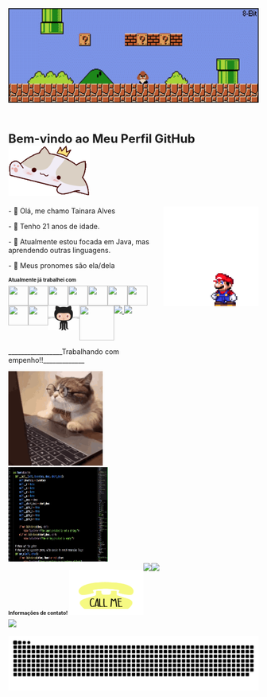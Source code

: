 <div style="font-size: 100px;">
  <img loading="lazy" height="190em" src="https://raw.githubusercontent.com/TainaraAlvesSilva/Gif/main/mario.gif" width="100%" height="80%" alt="pac_man" />
</div>

<h1 style="font-size: 24px;">
  Bem-vindo ao Meu Perfil GitHub 
  <img loading="lazy" height="100em" src="https://raw.githubusercontent.com/TainaraAlvesSilva/Gif/main/cat_batendo.gif" alt="Gat" /> 
</h1>
  <img align="right" height="200em" src="https://raw.githubusercontent.com/TainaraAlvesSilva/Gif/main/mario_bros.gif" alt="mario_bros" /> 
<p>- 👋 Olá, me chamo Tainara Alves</p>
<p>- 👀 Tenho 21 anos de idade.</p>
<p>- 🌱 Atualmente estou focada em Java, mas aprendendo outras linguagens.</p>
<p>- 💞️ Meus pronomes são ela/dela</p>

<h1 style="font-size: 10px;">Atualmente já trabalhei com</h1>
<div style="display: flex; flex-wrap: wrap;">
  <img src="https://cdn.jsdelivr.net/gh/devicons/devicon@latest/icons/java/java-original.svg" width="40" height="40" />
  <img src="https://cdn.jsdelivr.net/gh/devicons/devicon@latest/icons/javascript/javascript-original.svg" width="40" height="40" />
  <img src="https://cdn.jsdelivr.net/gh/devicons/devicon@latest/icons/html5/html5-original-wordmark.svg" width="40" height="40" />
  <img src="https://cdn.jsdelivr.net/gh/devicons/devicon@latest/icons/css3/css3-original-wordmark.svg" width="40" height="40" />
  <img src="https://cdn.jsdelivr.net/gh/devicons/devicon@latest/icons/php/php-original.svg" width="40" height="40" />
  <img src="https://cdn.jsdelivr.net/gh/devicons/devicon@latest/icons/mongodb/mongodb-original-wordmark.svg" width="40" height="40" />
  <img src="https://cdn.jsdelivr.net/gh/devicons/devicon@latest/icons/postgresql/postgresql-original-wordmark.svg" width="40" height="40" />
  <img src="https://cdn.jsdelivr.net/gh/devicons/devicon@latest/icons/spring/spring-original-wordmark.svg" width="40" height="40" />
  <img src="https://cdn.jsdelivr.net/gh/devicons/devicon@latest/icons/mysql/mysql-original-wordmark.svg" width="40" height="40" />
  <img loading="lazy" height="50em" src="https://raw.githubusercontent.com/TainaraAlvesSilva/Gif/main/github.gif" alt="github" />
  <img src="https://cdn.jsdelivr.net/gh/devicons/devicon@latest/icons/postman/postman-original-wordmark.svg" width="70" height="70" />

<div>
  <a href="https://github.com/TainaraAlvesSilva" style="border: none;">
    <img loading="lazy" height="180em" src="https://github-readme-stats.vercel.app/api/top-langs/?username=TainaraAlvesSilva&layout=compact&langs_count=7&theme=dracula"/>
  </a>
  <a href="https://github.com/TainaraAlvesSilva" style="border: none;">
    <img loading="lazy" height="180em" src="https://github-readme-stats.vercel.app/api?username=TainaraAlvesSilva&show_icons=true&theme=dracula&include_all_commits=true&count_private=true"/>
  </a>
</div>


<br>
<p>_________________Trabalhando com empenho!!_____________</p>

<div>
  <img loading="lazy" height="190em" src="https://raw.githubusercontent.com/TainaraAlvesSilva/Gif/main/gatinho-gato.gif" alt="Gatinho Gato GIF" />
  <img loading="lazy" height="190em" src="https://raw.githubusercontent.com/TainaraAlvesSilva/Gif/main/7_Navegando.gif" width="200" height="200" alt="Código Rodando" />
</div>

<h1 style="font-size: 10px;">
  Informações de contato! 
  <img loading="lazy" height="90em" src="https://raw.githubusercontent.com/TainaraAlvesSilva/Gif/main/telefone.gif" width="150" height="150" alt="telefone"/>
</h1>
<br>
<a href="mailto:tainara.alves2023@gmail.com">
  <img loading="lazy" src="https://img.shields.io/badge/Gmail-D14836?style=for-the-badge&logo=gmail&logoColor=white" target="_blank">
</a>
<a href="https://wa.me/5585999746413" target="_blank">
  <img loading="lazy" src="https://img.shields.io/badge/-WhatsApp-25D366?style=for-the-badge&logo=whatsapp&logoColor=white" target="_blank">
</a>
<a href="https://www.linkedin.com/in/tainara-a-11b565261" target="_blank">
  <img loading="lazy" src="https://img.shields.io/badge/-LinkedIn-%230077B5?style=for-the-badge&logo=linkedin&logoColor=white" target="_blank">
</a>
</div>

![snake gif](https://raw.githubusercontent.com/platane/snk/output/github-contribution-grid-snake-dark.svg)
